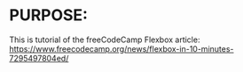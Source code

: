 # PURPOSE: 
This is tutorial of the freeCodeCamp Flexbox article: https://www.freecodecamp.org/news/flexbox-in-10-minutes-7295497804ed/